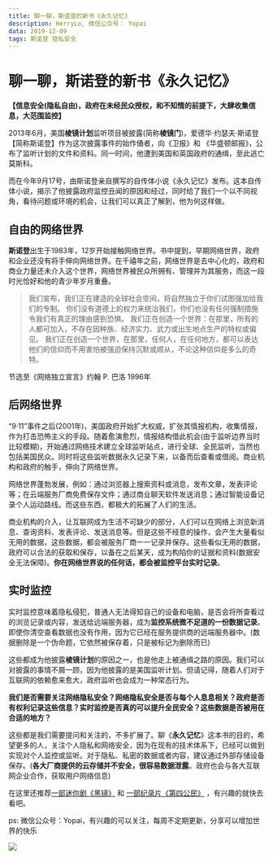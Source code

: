 ```yaml
---
title: 聊一聊，斯诺登的新书《永久记忆》
description: HerryLo, 微信公众号： Yopai
data: 2019-12-09
tags: 斯诺登 隐私安全
---
```


# 聊一聊，斯诺登的新书《永久记忆》

**【信息安全(隐私自由)，政府在未经民众授权，和不知情的前提下，大肆收集信息，大范围监控】**

2013年6月，美国**棱镜计划**监听项目被披露(简称**棱镜门**)，爱德华·约瑟夫·斯诺登【简称斯诺登】作为这次披露事件的始作俑者，向《卫报》和 《华盛顿邮报》，公布了监听计划的文件和资料。同一时间，他遭到美国和英国政府的通缉，至此逃亡莫斯科。

而在今年9月17号，由斯诺登亲自撰写的自传体小说《永久记忆》发布。这本自传体小说，揭示了他披露政府监控丑闻的原因和经过，同时给了我们一个以不同视角，看待问题或环境的机会，让我们可以真正了解到，他为何这样做。 

## 自由的网络世界
**斯诺登**出生于1983年，12岁开始接触网络世界。书中提到，早期网络世界，政府和企业还没有将手伸向网络世界。在千禧年之前，网络世界是去中心化的，政府和商业力量还未介入这个世界，网络世界被民众所拥有、管理并为其服务，而这一段时光恰好和他的青少年岁月重叠。

> 我们宣布，我们正在建造的全球社会空间，将自然独立于你们试图强加给我们的专制。
> 你们没有道德上的权力来统治我们，你们也没有任何强制措施令我们有真正的理由感到恐惧。
> 我们正在创造一个世界：在那里，所有的人都可加入，不存在因种族、经济实力、武力或出生地点生产的特权或偏见。
> 我们正在创造一个世界，在那里，任何人，在任何地方，都可以表达他们的信仰而不用害怕被强迫保持沉默或顺从，不论这种信仰是多么的奇特。

节选至《网络独立宣言》约翰 P. 巴洛 1996年

## 后网络世界
“9·11”事件之后(2001年)，美国政府开始扩大权威，扩张其情报机构，收集情报，作为打击恐怖主义的手段。随着愈演愈烈，情报结构借此机会(由于监听边界当时比较模糊)，开始通过网络技术建立全球监听站点，进行全球、全民监听，当然也包括美国民众。同时将这些监听数据永久记录下来，以备而后查看或借阅。商业机构和政府的触手，伸向了网络世界。

网络世界蓬勃发展，例如：通过浏览器上搜索资料或消息，发布文章，发表评论等；在云端服务厂商免费保存文件；通过商业聊天软件发送消息；通过智能设备记录个人运动路线。而这些东西，都极大的拓展了人们的生活。

商业机构的介入，让互联网成为生活不可缺少的部分，人们可以在网络上浏览新消息、查询资料、发表评论、发送消息等。但是这些不经意的操作，会产生大量看似无用的数据，这些数据，都会被服务厂商一一记录并保存。这些看似无用的数据，政府可以合法的获取和保存，以备在之后某天，成为构陷你的证据和资料(数据安全无法保障)。**你在网络世界说的任何话，都会被监控平台实时记录**。

## 实时监控

实时监控意味着隐私侵犯，普通人无法得知自己的设备和电脑，是否会将所查看过的浏览记录或内容，发送给远端服务器，成为**监控系统微不足道的一份数据记录**。即使你清空查看数据也没有作用，因为它已经在服务提供商的远端服务器中。(数据删除是一个伪命题，它依然被保存着，只是被标记为删除而已)

这些都成为他披露**棱镜计划**的原因之一，也是他走上被通缉之路的原因。我们可以对披露的事情不屑一顾，因为他披露的是美国监听计划。但请记得，随着人们对于互联网的依赖愈来愈大，政府监听也会成为一种常态行为。

**我们是否需要关注网络隐私安全？网络隐私安全是否与每个人息息相关？政府是否有权利记录这些信息？实时监控是否真的可以提升全民安全？这些数据是否被用在合适的地方？**

这些都是我们需要提问和关注的，不多扩展了。聊《**永久记忆**》这本书的目的，希望更多的人，关注个人隐私和网络安全，因为在现有的技术体系下，已经可以做到实现对个人监控或监听。对于隐私、私密的数据或者内容，建议通过外部存储设备保存。(**各大厂商提供的云存储并不安全，很容易数据泄露**。政府也会与各大互联网企业合作，获取用户网络信息)

在这里还推荐[一部迷你剧《黑镜》](https://movie.douban.com/subject/7054120/) 和 [一部纪录片《第四公民》](https://www.bilibili.com/video/av24623314/) ，有兴趣的就快去看吧。

ps: 微信公众号：Yopai，有兴趣的可以关注，每周不定期更新，分享可以增加世界的快乐

![](/webChat1.png)

